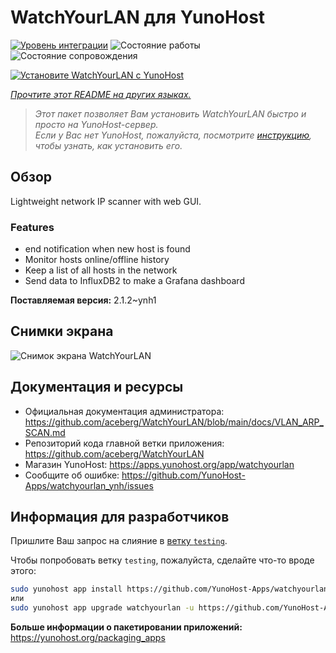 <!--
Важно: этот README был автоматически сгенерирован <https://github.com/YunoHost/apps/tree/master/tools/readme_generator>
Он НЕ ДОЛЖЕН редактироваться вручную.
-->

# WatchYourLAN для YunoHost

[![Уровень интеграции](https://apps.yunohost.org/badge/integration/watchyourlan)](https://ci-apps.yunohost.org/ci/apps/watchyourlan/)
![Состояние работы](https://apps.yunohost.org/badge/state/watchyourlan)
![Состояние сопровождения](https://apps.yunohost.org/badge/maintained/watchyourlan)

[![Установите WatchYourLAN с YunoHost](https://install-app.yunohost.org/install-with-yunohost.svg)](https://install-app.yunohost.org/?app=watchyourlan)

*[Прочтите этот README на других языках.](./ALL_README.md)*

> *Этот пакет позволяет Вам установить WatchYourLAN быстро и просто на YunoHost-сервер.*  
> *Если у Вас нет YunoHost, пожалуйста, посмотрите [инструкцию](https://yunohost.org/install), чтобы узнать, как установить его.*

## Обзор

Lightweight network IP scanner with web GUI.

### Features

- end notification when new host is found
- Monitor hosts online/offline history
- Keep a list of all hosts in the network
- Send data to InfluxDB2 to make a Grafana dashboard


**Поставляемая версия:** 2.1.2~ynh1

## Снимки экрана

![Снимок экрана WatchYourLAN](./doc/screenshots/Screenshot.png)

## Документация и ресурсы

- Официальная документация администратора: <https://github.com/aceberg/WatchYourLAN/blob/main/docs/VLAN_ARP_SCAN.md>
- Репозиторий кода главной ветки приложения: <https://github.com/aceberg/WatchYourLAN>
- Магазин YunoHost: <https://apps.yunohost.org/app/watchyourlan>
- Сообщите об ошибке: <https://github.com/YunoHost-Apps/watchyourlan_ynh/issues>

## Информация для разработчиков

Пришлите Ваш запрос на слияние в [ветку `testing`](https://github.com/YunoHost-Apps/watchyourlan_ynh/tree/testing).

Чтобы попробовать ветку `testing`, пожалуйста, сделайте что-то вроде этого:

```bash
sudo yunohost app install https://github.com/YunoHost-Apps/watchyourlan_ynh/tree/testing --debug
или
sudo yunohost app upgrade watchyourlan -u https://github.com/YunoHost-Apps/watchyourlan_ynh/tree/testing --debug
```

**Больше информации о пакетировании приложений:** <https://yunohost.org/packaging_apps>
